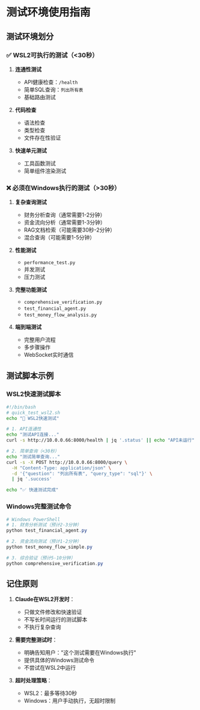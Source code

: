 # 测试环境使用指南

## 测试环境划分

### ✅ WSL2可执行的测试（<30秒）

1. **连通性测试**
   - API健康检查：`/health`
   - 简单SQL查询：`列出所有表`
   - 基础路由测试

2. **代码检查**
   - 语法检查
   - 类型检查
   - 文件存在性验证

3. **快速单元测试**
   - 工具函数测试
   - 简单组件渲染测试

### ❌ 必须在Windows执行的测试（>30秒）

1. **复杂查询测试**
   - 财务分析查询（通常需要1-2分钟）
   - 资金流向分析（通常需要1-3分钟）
   - RAG文档检索（可能需要30秒-2分钟）
   - 混合查询（可能需要1-5分钟）

2. **性能测试**
   - `performance_test.py`
   - 并发测试
   - 压力测试

3. **完整功能测试**
   - `comprehensive_verification.py`
   - `test_financial_agent.py`
   - `test_money_flow_analysis.py`

4. **端到端测试**
   - 完整用户流程
   - 多步骤操作
   - WebSocket实时通信

## 测试脚本示例

### WSL2快速测试脚本
```bash
#!/bin/bash
# quick_test_wsl2.sh
echo "🚀 WSL2快速测试"

# 1. API连通性
echo "测试API连接..."
curl -s http://10.0.0.66:8000/health | jq '.status' || echo "API未运行"

# 2. 简单查询（<30秒）
echo "测试简单查询..."
curl -s -X POST http://10.0.0.66:8000/query \
  -H "Content-Type: application/json" \
  -d '{"question": "列出所有表", "query_type": "sql"}' \
  | jq '.success'

echo "✅ 快速测试完成"
```

### Windows完整测试命令
```powershell
# Windows PowerShell
# 1. 财务分析测试（预计2-3分钟）
python test_financial_agent.py

# 2. 资金流向测试（预计1-2分钟）
python test_money_flow_simple.py

# 3. 综合验证（预计5-10分钟）
python comprehensive_verification.py
```

## 记住原则

1. **Claude在WSL2开发时**：
   - 只做文件修改和快速验证
   - 不写长时间运行的测试脚本
   - 不执行复杂查询

2. **需要完整测试时**：
   - 明确告知用户："这个测试需要在Windows执行"
   - 提供具体的Windows测试命令
   - 不尝试在WSL2中运行

3. **超时处理策略**：
   - WSL2：最多等待30秒
   - Windows：用户手动执行，无超时限制
